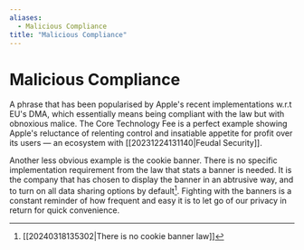 ```yaml
---
aliases:
  - Malicious Compliance
title: "Malicious Compliance"
---
```


# Malicious Compliance

A phrase that has been popularised by Apple's recent implementations w.r.t EU's DMA, which essentially means being compliant with the law but with obnoxious malice. The Core Technology Fee is a perfect example showing Apple's reluctance of relenting control and insatiable appetite for profit over its users — an ecosystem with [[20231224131140|Feudal Security]].

Another less obvious example is the cookie banner. There is no specific implementation requirement from the law that stats a banner is needed. It is the company that has chosen to display the banner in an abtrusive way, and to turn on all data sharing options by default[^1]. Fighting with the banners is a constant reminder of how frequent and easy it is to let go of our privacy in return for quick convenience.

[^1]: [[20240318135302|There is no cookie banner law]]